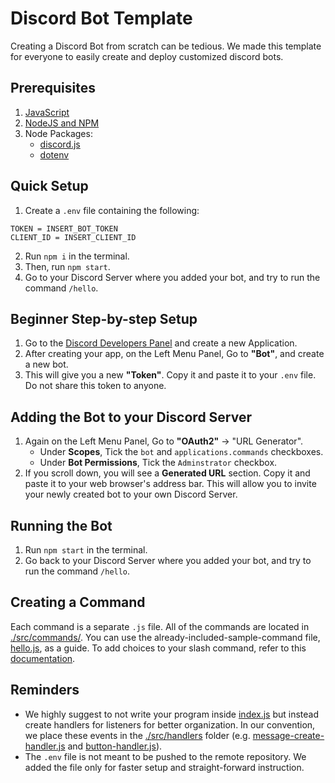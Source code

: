 # Discord Bot Template
Creating a Discord Bot from scratch can be tedious. We made this template for everyone to easily create and deploy customized discord bots.

## Prerequisites
1. [JavaScript](https://www.javascript.com/)
2. [NodeJS and NPM](https://nodejs.org/en/download/)
3. Node Packages:
   - [discord.js](https://discord.js.org/)
   - [dotenv](https://www.npmjs.com/package/dotenv)

## Quick Setup
1. Create a `.env` file containing the following:
```
TOKEN = INSERT_BOT_TOKEN
CLIENT_ID = INSERT_CLIENT_ID
```
2. Run `npm i` in the terminal.
3. Then, run `npm start`.
4. Go to your Discord Server where you added your bot, and try to run the command `/hello`.

## Beginner Step-by-step Setup
1. Go to the [Discord Developers Panel](https://discord.com/developers/applications) and create a new Application.
2. After creating your app, on the Left Menu Panel, Go to **"Bot"**, and create a new bot.
3. This will give you a new **"Token"**. Copy it and paste it to your `.env` file. Do not share this token to anyone.

## Adding the Bot to your Discord Server
1. Again on the Left Menu Panel, Go to **"OAuth2"** → "URL Generator".
   - Under **Scopes**, Tick the `bot` and `applications.commands` checkboxes.
   - Under **Bot Permissions**, Tick the `Adminstrator` checkbox.
2. If you scroll down, you will see a **Generated URL** section. Copy it and paste it to your web browser's address bar. This will allow you to invite your newly created bot to your own Discord Server.

## Running the Bot
1. Run `npm start` in the terminal.
2. Go back to your Discord Server where you added your bot, and try to run the command `/hello`.

## Creating a Command
Each command is a separate `.js` file. All of the commands are located in [./src/commands/](https://github.com/cifrelabs/discord-bot-template/tree/main/src/commands). You can use the already-included-sample-command file, [hello.js](https://github.com/cifrelabs/discord-bot-template/blob/main/src/commands/hello.js), as a guide. To add choices to your slash command, refer to this [documentation](https://discordjs.guide/interactions/slash-commands.html#choices).

## Reminders
- We highly suggest to not write your program inside [index.js](https://github.com/cifrelabs/discord-bot-template/blob/main/index.js) but instead create handlers for listeners for better organization. In our convention, we place these events in the [./src/handlers](https://github.com/cifrelabs/discord-bot-template/tree/main/src/handlers) folder (e.g. [message-create-handler.js](https://github.com/cifrelabs/discord-bot-template/blob/main/src/handlers/message-create-handler.js) and [button-handler.js](https://github.com/cifrelabs/discord-bot-template/blob/main/src/handlers/button-handler.js)).
- The `.env` file is not meant to be pushed to the remote repository. We added the file only for faster setup and straight-forward instruction.
